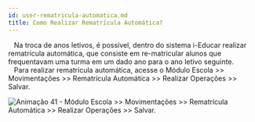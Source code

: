 ```yaml
---
id: user-rematricula-automatica.md
title: Como Realizar Rematrícula Automática?
---
```


&nbsp;&nbsp;&nbsp;Na troca de anos letivos, é possível, dentro do sistema i-Educar realizar rematrícula automática, que consiste em re-matricular alunos que frequentavam uma turma em um dado ano para o ano letivo seguinte.
&nbsp;&nbsp;&nbsp;Para realizar rematrícula automática, acesse o Módulo Escola >> Movimentações >> Rematrícula Automática >> Realizar Operações >> Salvar.


![Animação 41 - Módulo Escola >> Movimentações >> Rematrícula Automática >> Realizar Operações >> Salvar.
]()